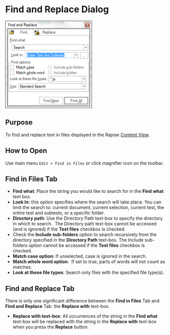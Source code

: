 # Find and Replace Dialog

![find and replace, find](./img/find_and_replace_dialog1.png)

## Purpose

To find and replace text in files displayed in the Rapise [Content View](content_view.md).

## How to Open

Use main menu `Edit > Find in Files` or click magnifier icon on the toolbar.

## Find in Files Tab

- **Find what**: Place the string you would like to search for in the **Find what** text box.
- **Look In:** this option specifies where the search will take place. You can limit the search to: current document, current selection, current test, the entire test and subtests, or a specific folder.
- **Directory path**: Use the Directory Path text-box to specify the directory in which to search.  The Directory path text-box cannot be accessed (and is ignored) if the **Test files** checkbox is checked.
- Check the **Include sub-folders** option to search recursively from the directory specified in the **Directory Path** text-box. The Include sub-folders option cannot be accessed if the **Test files** checkbox is checked.
- **Match case option:** If unselected, case is ignored in the search.
- **Match whole word option**:  If set to true, parts of words will not count as matches.
- **Look at these file types**: Search only files with the specified file type(s).

## Find and Replace Tab

There is only one significant difference between the **Find in Files** Tab and **Find and Replace** Tab: the **Replace with** text-box.

- **Replace with text-box**: All occurrences of the string in the **Find what** text-box will be replaced with the string in the **Replace with** text-box when you press the **Replace** button.

